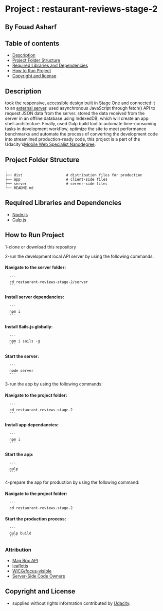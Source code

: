 # Project : restaurant-reviews-stage-2
## By  Fouad Asharf

## Table of contents
- [Description](#description)
- [Project Folder Structure](#project-folder-structure)
- [Required Libraries and Dependencies](#required-libraries-and-dependencies)
- [How to Run Project](#how-to-run-project)
- [Copyright and license](#copyright-and-license)

## Description
took the responsive, accessible design built in [Stage One](https://github.com/fouad3/restaurant-reviews-stage-1) and connected it to an [external server](https://github.com/udacity/mws-restaurant-stage-2). used asynchronous JavaScript through fetch() API to request JSON data from the server. stored the data received from the server in an offline database using IndexedDB, which will create an app shell architecture. Finally, used Gulp build tool to automate time-consuming tasks in  development workflow, optimize the site to meet performance benchmarks and automate the process of converting the development code into streamlined production-ready code, this project is a part of the Udacity's[Mobile Web Specialist
Nanodegree](https://www.udacity.com/course/mobile-web-specialist-nanodegree--nd024).


## Project Folder Structure
    .
    ├── dist                    # distribution files for production
    ├── app                     # client-side files 
    ├── server                  # server-side files 
    └── README.md


## Required Libraries and Dependencies
  * [Node.js](https://nodejs.org/en/)
  * [Gulp.js](https://github.com/gulpjs/gulp/blob/master/docs/getting-started/1-quick-start.md)

## How to Run Project

1-clone or download this repository

2-run the development local API server by using the following commands:
  #### Navigate to the server folder:
      ```
      cd restaurant-reviews-stage-2/server
      ```
  #### Install server dependancies:
      ```
      npm i
      ```
  #### Install Sails.js globally:
      ```
      npm i sails -g
      ```
  #### Start the server:
      ```
      node server
      ```
      
3-run the app by using the following commands:
  #### Navigate to the project folder:
      ```
      cd restaurant-reviews-stage-2
      ```
  #### Install app dependancies:
      ```
      npm i
      ```
  #### Start the app:
      ```
      gulp
      ```
      
 4-prepare the app for production by using the following command:
  #### Navigate to the project folder:
      ```
      cd restaurant-reviews-stage-2
 
 
  #### Start the production process:
      ```
      gulp build
      ```


### Attribution
* [Map Box API](https://www.mapbox.com/install/)
* [leafletjs](https://leafletjs.com/)
* [WICG/focus-visible](https://github.com/WICG/focus-visible)
* [Server-Side Code Owners](https://github.com/udacity/mws-restaurant-stage-2/blob/master/CODEOWNERS)

## Copyright and License
- supplied without rights information contributed by [Udacity](http://www.udacity.com).
